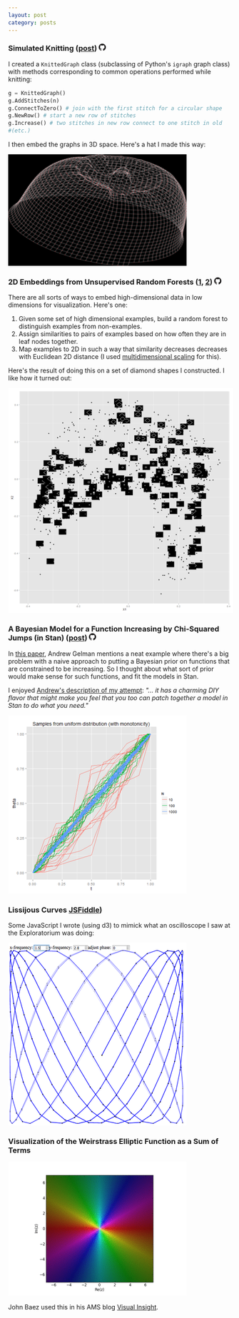```yaml
---
layout: post
category: posts
---
```



### Simulated Knitting ([post](http://blog.davidchudzicki.com/2011/11/simulated-knitting.html)) [![Knit3D](/images/posts/gh.png)](https://github.com/dchudz/Knit3d/blob/master/CreateGraph.py)


I created a ```KnittedGraph``` class (subclassing of Python's ```igraph``` graph class) with methods corresponding to common operations performed while knitting:

``` python
g = KnittedGraph()
g.AddStitches(n)
g.ConnectToZero() # join with the first stitch for a circular shape	
g.NewRow() # start a new row of stitches
g.Increase() # two stitches in new row connect to one stitch in old
#(etc.)
```

I then embed the graphs in 3D space. Here's a hat I made this way:

![hat](/images/posts/hat_100_20.png)

### 2D Embeddings from Unsupervised Random Forests ([1](http://blog.davidchudzicki.com/2012/08/random-forests-for-visualizing-data.html), [2](http://blog.davidchudzicki.com/2012/08/visualize-random-forest-that-classifies.html)) [![random_forest_visualizations](/images/posts/gh.png)](https://github.com/dchudz/misc/tree/master/random_forest_visualizations)

There are all sorts of ways to embed high-dimensional data in low dimensions for visualization. Here's one:

1. Given some set of high dimensional examples, build a random forest to distinguish examples from non-examples.
2. Assign similarities to pairs of examples based on how often they are in leaf nodes together.
3. Map examples to 2D in such a way that similarity decreases decreases with Euclidean 2D distance (I used [multidimensional scaling](https://en.wikipedia.org/wiki/Multidimensional_scaling) for this).

Here's the result of doing this on a set of diamond shapes I constructed. I like how it turned out:

![hat](/images/posts/diamondsRF.png)

### A Bayesian Model for a Function Increasing by Chi-Squared Jumps (in Stan) ([post](http://blog.davidchudzicki.com/2013/10/a-bayesian-model-for-function.html)) [![stan_increasing_function](/images/posts/gh.png)](https://github.com/dchudz/misc/tree/master/stan%20models/increasing%20by%20chi%20square%20increments)

In [this paper](http://www.stat.columbia.edu/~gelman/research/published/deep.pdf), Andrew Gelman mentions a neat example where there's a big problem with a naive approach to putting a Bayesian prior on functions that are constrained to be increasing. So I thought about what sort of prior would make sense for such functions, and fit the models in Stan. 

I enjoyed [Andrew's description of my attempt](http://andrewgelman.com/2013/11/22/bayesian-model-increasing-function-stan/): *"... it has a charming DIY flavor that might make you feel that you too can patch together a model in Stan to do what you need."*

![increasing_uniform](/images/posts/increasing_uniform.png)

### Lissijous Curves [JSFiddle](http://jsfiddle.net/dchudz/yYZZy/embedded/result/))

Some JavaScript I wrote (using d3) to mimick what an oscilloscope I saw at the Exploratorium was doing:

[![lissijous](/images/posts/lissijous.png)](http://jsfiddle.net/dchudz/yYZZy/embedded/result/)

### Visualization of the Weirstrass Elliptic Function as a Sum of Terms

![weierstrass](/images/posts/weierstrass.gif)

John Baez used this in his AMS blog [Visual Insight](http://blogs.ams.org/visualinsight/2014/01/15/weierstrass-elliptic-function/).



